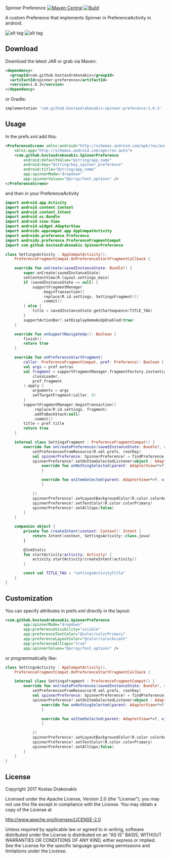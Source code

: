 Spinner Preference [![Maven Central](https://img.shields.io/badge/Maven%20Central-spinner--preference-brightgreen.svg)](http://search.maven.org/#search%7Cga%7C1%7Ckostasdrakonakis) [![Build](https://github.com/kostasdrakonakis/spinner_preference/actions/workflows/android.yml/badge.svg?branch=master)](https://github.com/kostasdrakonakis/spinner_preference/actions/workflows/android.yml)

A custom Preference that implements Spinner in PreferenceActivity in android.

![alt tag](https://github.com/kostasdrakonakis/spinner_preference/blob/master/spinner_dropdown.PNG)
![alt tag](https://github.com/kostasdrakonakis/spinner_preference/blob/master/spinner_dialog.PNG)


Download
--------

Download the latest JAR or grab via Maven:
```xml
<dependency>
  <groupId>com.github.kostasdrakonakis</groupId>
  <artifactId>spinner-preference</artifactId>
  <version>1.0.3</version>
</dependency>
```
or Gradle:
```groovy
implementation 'com.github.kostasdrakonakis:spinner-preference:1.0.3'
```

Usage
-----

In the prefs.xml add this:

```xml
<PreferenceScreen xmlns:android="http://schemas.android.com/apk/res/android"
    xmlns:app="http://schemas.android.com/apk/res-auto">
    <com.github.kostasdrakonakis.SpinnerPreference
        android:defaultValue="@string/app_name"
        android:key="@string/key_spinner_preference"
        android:title="@string/app_name"
        app:spinnerMode="dropdown"
        app:spinnerValues="@array/font_options" />
</PreferenceScreen>
```

and then in your PreferenceActivity

```kotlin
import android.app.Activity
import android.content.Context
import android.content.Intent
import android.os.Bundle
import android.view.View
import android.widget.AdapterView
import androidx.appcompat.app.AppCompatActivity
import androidx.preference.Preference
import androidx.preference.PreferenceFragmentCompat
import com.github.kostasdrakonakis.SpinnerPreference

class SettingsActivity : AppCompatActivity(),
    PreferenceFragmentCompat.OnPreferenceStartFragmentCallback {

    override fun onCreate(savedInstanceState: Bundle?) {
        super.onCreate(savedInstanceState)
        setContentView(R.layout.settings_main)
        if (savedInstanceState == null) {
            supportFragmentManager
                .beginTransaction()
                .replace(R.id.settings, SettingsFragment())
                .commit()
        } else {
            title = savedInstanceState.getCharSequence(TITLE_TAG)
        }
        supportActionBar?.setDisplayHomeAsUpEnabled(true)
    }

    override fun onSupportNavigateUp(): Boolean {
        finish()
        return true
    }

    override fun onPreferenceStartFragment(
        caller: PreferenceFragmentCompat, pref: Preference): Boolean {
        val args = pref.extras
        val fragment = supportFragmentManager.fragmentFactory.instantiate(
            classLoader,
            pref.fragment
        ).apply {
            arguments = args
            setTargetFragment(caller, 0)
        }
        supportFragmentManager.beginTransaction()
            .replace(R.id.settings, fragment)
            .addToBackStack(null)
            .commit()
        title = pref.title
        return true
    }

    internal class SettingsFragment : PreferenceFragmentCompat() {
        override fun onCreatePreferences(savedInstanceState: Bundle?, rootKey: String?) {
            setPreferencesFromResource(R.xml.prefs, rootKey)
            val spinnerPreference: SpinnerPreference? = findPreference(getString(R.string.app_name))
            spinnerPreference?.setOnItemSelectedListener(object : AdapterView.OnItemSelectedListener {
                override fun onNothingSelected(parent: AdapterView<*>?) {
                }

                override fun onItemSelected(parent: AdapterView<*>?, view: View?, position: Int, id: Long) {
                }

            })
            spinnerPreference?.setLayoutBackgroundColor(R.color.colorAccent)
            spinnerPreference?.setTextColor(R.color.colorPrimary)
            spinnerPreference?.setAllCaps(false)
        }
    }

    companion object {
        private fun createIntent(context: Context): Intent {
            return Intent(context, SettingsActivity::class.java)
        }

        @JvmStatic
        fun startActivity(activity: Activity) {
            activity.startActivity(createIntent(activity))
        }

        const val TITLE_TAG = "settingsActivityTitle"
    }
}
```

Customization
-------------

You can specify attributes in prefs.xml directly in the layout:

```xml
<com.github.kostasdrakonakis.SpinnerPreference
        app:spinnerMode="dropdown"
        app:preferenceVisibility="visible"
        app:preferenceTextColor="@color/colorPrimary"
        app:preferenceLayoutColor="@color/colorAccent"
        app:preferenceAllCaps="true"
        app:spinnerValues="@array/font_options" />
```

or programmatically like:

```kotlin
class SettingsActivity : AppCompatActivity(),
    PreferenceFragmentCompat.OnPreferenceStartFragmentCallback {

    internal class SettingsFragment : PreferenceFragmentCompat() {
        override fun onCreatePreferences(savedInstanceState: Bundle?, rootKey: String?) {
            setPreferencesFromResource(R.xml.prefs, rootKey)
            val spinnerPreference: SpinnerPreference? = findPreference(getString(R.string.app_name))
            spinnerPreference?.setOnItemSelectedListener(object : AdapterView.OnItemSelectedListener {
                override fun onNothingSelected(parent: AdapterView<*>?) {
                }

                override fun onItemSelected(parent: AdapterView<*>?, view: View?, position: Int, id: Long) {
                }

            })
            spinnerPreference?.setLayoutBackgroundColor(R.color.colorAccent)
            spinnerPreference?.setTextColor(R.color.colorPrimary)
            spinnerPreference?.setAllCaps(false)
        }
    }
}
```

License
-------

 Copyright 2017 Kostas Drakonakis

 Licensed under the Apache License, Version 2.0 (the "License");
 you may not use this file except in compliance with the License.
 You may obtain a copy of the License at

 http://www.apache.org/licenses/LICENSE-2.0

 Unless required by applicable law or agreed to in writing, software
 distributed under the License is distributed on an "AS IS" BASIS,
 WITHOUT WARRANTIES OR CONDITIONS OF ANY KIND, either express or implied.
 See the License for the specific language governing permissions and
 limitations under the License.
